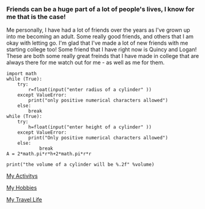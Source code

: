 ### Friends can be a huge part of a lot of people's lives, I know for me that is the case!

Me personally, I have had a lot of friends over the years as I've grown up into me becoming an adult. Some really good friends, and others that I am okay with letting go. I'm glad that I've made a lot of new friends with me starting college too!
Some friend that I have right now is Quincy and Logan! These are both some really great freinds that I have made in college that are always there for me watch out for me - as well as me for them.

```
import math
while (True):
    try:
        r=float(input("enter radius of a cylinder" ))
    except ValueError:
        print("only positive numerical characters allowed")
    else:
        break
while (True):
    try:
        h=float(input("enter height of a cylinder" ))
    except ValueError:
        print("Only positive numerical characters allowed")
    else:
            break
A = 2*math.pi*r*h+2*math.pi*r*r

print("the volume of a cylinder will be %.2f" %volume)
```

[My Activitys](Activity.md)

[My Hobbies](Hobbies.md)

[My Travel Life](Travel.md)